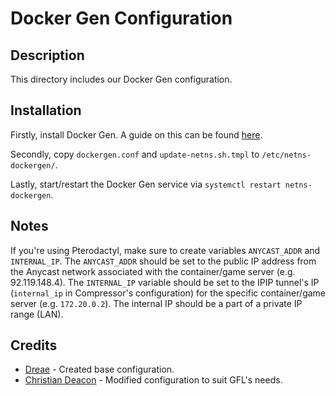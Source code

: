 # Docker Gen Configuration
## Description
This directory includes our Docker Gen configuration.

## Installation
Firstly, install Docker Gen. A guide on this can be found [here](https://gitlab.com/-/snippets/1836688).

Secondly, copy `dockergen.conf` and `update-netns.sh.tmpl` to `/etc/netns-dockergen/`.

Lastly, start/restart the Docker Gen service via `systemctl restart netns-dockergen`.

## Notes
If you're using Pterodactyl, make sure to create variables `ANYCAST_ADDR` and `INTERNAL_IP`. The `ANYCAST_ADDR` should be set to the public IP address from the Anycast network associated with the container/game server (e.g. 92.119.148.4). The `INTERNAL_IP` variable should be set to the IPIP tunnel's IP (`internal_ip` in Compressor's configuration) for the specific container/game server (e.g. `172.20.0.2`). The internal IP should be a part of a private IP range (LAN). 

## Credits
* [Dreae](https://github.com/Dreae) - Created base configuration.
* [Christian Deacon](https://www.linkedin.com/in/christian-deacon-902042186/) - Modified configuration to suit GFL's needs.